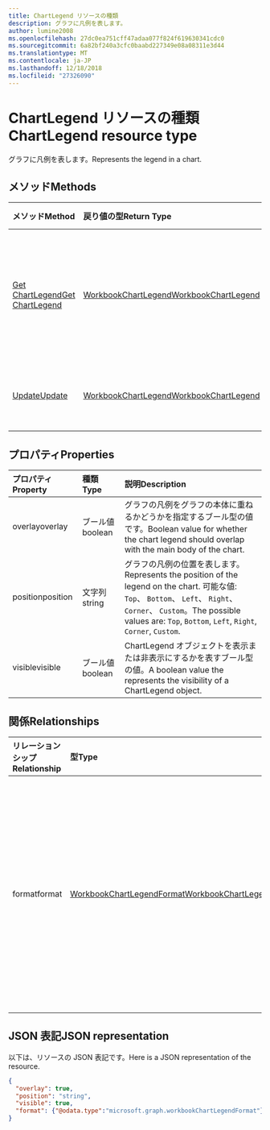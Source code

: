 ```yaml
---
title: ChartLegend リソースの種類
description: グラフに凡例を表します。
author: lumine2008
ms.openlocfilehash: 27dc0ea751cff47adaa077f824f619630341cdc0
ms.sourcegitcommit: 6a82bf240a3cfc0baabd227349e08a08311e3d44
ms.translationtype: MT
ms.contentlocale: ja-JP
ms.lasthandoff: 12/18/2018
ms.locfileid: "27326090"
---
```

# <a name="chartlegend-resource-type"></a><span data-ttu-id="06033-103">ChartLegend リソースの種類</span><span class="sxs-lookup"><span data-stu-id="06033-103">ChartLegend resource type</span></span>

<span data-ttu-id="06033-104">グラフに凡例を表します。</span><span class="sxs-lookup"><span data-stu-id="06033-104">Represents the legend in a chart.</span></span>


## <a name="methods"></a><span data-ttu-id="06033-105">メソッド</span><span class="sxs-lookup"><span data-stu-id="06033-105">Methods</span></span>

| <span data-ttu-id="06033-106">メソッド</span><span class="sxs-lookup"><span data-stu-id="06033-106">Method</span></span>           | <span data-ttu-id="06033-107">戻り値の型</span><span class="sxs-lookup"><span data-stu-id="06033-107">Return Type</span></span>    |<span data-ttu-id="06033-108">説明</span><span class="sxs-lookup"><span data-stu-id="06033-108">Description</span></span>|
|:---------------|:--------|:----------|
|[<span data-ttu-id="06033-109">Get ChartLegend</span><span class="sxs-lookup"><span data-stu-id="06033-109">Get ChartLegend</span></span>](../api/chartlegend-get.md) | [<span data-ttu-id="06033-110">WorkbookChartLegend</span><span class="sxs-lookup"><span data-stu-id="06033-110">WorkbookChartLegend</span></span>](chartlegend.md) |<span data-ttu-id="06033-111">chartLegend オブジェクトのプロパティと関係を読み取ります。</span><span class="sxs-lookup"><span data-stu-id="06033-111">Read properties and relationships of chartLegend object.</span></span>|
|[<span data-ttu-id="06033-112">Update</span><span class="sxs-lookup"><span data-stu-id="06033-112">Update</span></span>](../api/chartlegend-update.md) | [<span data-ttu-id="06033-113">WorkbookChartLegend</span><span class="sxs-lookup"><span data-stu-id="06033-113">WorkbookChartLegend</span></span>](chartlegend.md) |<span data-ttu-id="06033-114">ChartLegend オブジェクトを更新します。</span><span class="sxs-lookup"><span data-stu-id="06033-114">Update ChartLegend object.</span></span> |

## <a name="properties"></a><span data-ttu-id="06033-115">プロパティ</span><span class="sxs-lookup"><span data-stu-id="06033-115">Properties</span></span>
| <span data-ttu-id="06033-116">プロパティ</span><span class="sxs-lookup"><span data-stu-id="06033-116">Property</span></span>     | <span data-ttu-id="06033-117">種類</span><span class="sxs-lookup"><span data-stu-id="06033-117">Type</span></span>   |<span data-ttu-id="06033-118">説明</span><span class="sxs-lookup"><span data-stu-id="06033-118">Description</span></span>|
|:---------------|:--------|:----------|
|<span data-ttu-id="06033-119">overlay</span><span class="sxs-lookup"><span data-stu-id="06033-119">overlay</span></span>|<span data-ttu-id="06033-120">ブール値</span><span class="sxs-lookup"><span data-stu-id="06033-120">boolean</span></span>|<span data-ttu-id="06033-121">グラフの凡例をグラフの本体に重ねるかどうかを指定するブール型の値です。</span><span class="sxs-lookup"><span data-stu-id="06033-121">Boolean value for whether the chart legend should overlap with the main body of the chart.</span></span>|
|<span data-ttu-id="06033-122">position</span><span class="sxs-lookup"><span data-stu-id="06033-122">position</span></span>|<span data-ttu-id="06033-123">文字列</span><span class="sxs-lookup"><span data-stu-id="06033-123">string</span></span>|<span data-ttu-id="06033-124">グラフの凡例の位置を表します。</span><span class="sxs-lookup"><span data-stu-id="06033-124">Represents the position of the legend on the chart.</span></span> <span data-ttu-id="06033-125">可能な値: `Top`、 `Bottom`、 `Left`、 `Right`、 `Corner`、 `Custom`。</span><span class="sxs-lookup"><span data-stu-id="06033-125">The possible values are: `Top`, `Bottom`, `Left`, `Right`, `Corner`, `Custom`.</span></span>|
|<span data-ttu-id="06033-126">visible</span><span class="sxs-lookup"><span data-stu-id="06033-126">visible</span></span>|<span data-ttu-id="06033-127">ブール値</span><span class="sxs-lookup"><span data-stu-id="06033-127">boolean</span></span>|<span data-ttu-id="06033-128">ChartLegend オブジェクトを表示または非表示にするかを表すブール型の値。</span><span class="sxs-lookup"><span data-stu-id="06033-128">A boolean value the represents the visibility of a ChartLegend object.</span></span>|

## <a name="relationships"></a><span data-ttu-id="06033-129">関係</span><span class="sxs-lookup"><span data-stu-id="06033-129">Relationships</span></span>
| <span data-ttu-id="06033-130">リレーションシップ</span><span class="sxs-lookup"><span data-stu-id="06033-130">Relationship</span></span> | <span data-ttu-id="06033-131">型</span><span class="sxs-lookup"><span data-stu-id="06033-131">Type</span></span>   |<span data-ttu-id="06033-132">説明</span><span class="sxs-lookup"><span data-stu-id="06033-132">Description</span></span>|
|:---------------|:--------|:----------|
|<span data-ttu-id="06033-133">format</span><span class="sxs-lookup"><span data-stu-id="06033-133">format</span></span>|[<span data-ttu-id="06033-134">WorkbookChartLegendFormat</span><span class="sxs-lookup"><span data-stu-id="06033-134">WorkbookChartLegendFormat</span></span>](chartlegendformat.md)|<span data-ttu-id="06033-p102">グラフ の凡例の書式設定を表します。これには塗りつぶしとフォントの書式設定などがあります。値の取得のみ可能です。</span><span class="sxs-lookup"><span data-stu-id="06033-p102">Represents the formatting of a chart legend, which includes fill and font formatting. Read-only.</span></span>|

## <a name="json-representation"></a><span data-ttu-id="06033-137">JSON 表記</span><span class="sxs-lookup"><span data-stu-id="06033-137">JSON representation</span></span>

<span data-ttu-id="06033-138">以下は、リソースの JSON 表記です。</span><span class="sxs-lookup"><span data-stu-id="06033-138">Here is a JSON representation of the resource.</span></span>

<!-- {
  "blockType": "resource",
  "baseType": "microsoft.graph.entity",
  "optionalProperties": [

  ],
  "@odata.type": "microsoft.graph.workbookChartLegend"
}-->

```json
{
  "overlay": true,
  "position": "string",
  "visible": true,
  "format": {"@odata.type":"microsoft.graph.workbookChartLegendFormat"}
}

```

<!-- uuid: 8fcb5dbc-d5aa-4681-8e31-b001d5168d79
2015-10-25 14:57:30 UTC -->
<!-- {
  "type": "#page.annotation",
  "description": "ChartLegend resource",
  "keywords": "",
  "section": "documentation",
  "tocPath": ""
}-->